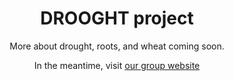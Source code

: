<h1 align="center">DROOGHT project</h1>

<p align="center">More about drought, roots, and wheat coming soon.</p>

<p align="center">In the meantime, visit <a href="https://www.guillaumelobet.be/">our group website</a></p>

